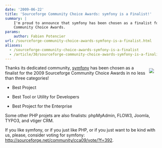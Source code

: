 ```yaml
---
date: '2009-06-22'
title: 'Sourceforge Community Choice Awards: symfony is a Finalist!'
summary: |
    I'm proud to announce that symfony has been chosen as a finalist for the Sourceforge
    Community Choice Awards.
params:
    author: Fabien Potencier
url: /sourceforge-community-choice-awards-symfony-is-a-finalist.html
aliases:
  - /sourceforge-community-choice-awards-symfony-is-a-finalist
  - /article/30/sourceforge-community-choice-awards-symfony-is-a-finalist
---
```


<div style="float: right; padding: 10px">
  <a href="http://sourceforge.net/community/cca09/vote/?f=392">
    <img src="http://www.symfony-project.org/images/symfony_vote_2009_white.jpg" border="0"/>
  </a>
</div>

Thanks its dedicated community, [symfony](http://www.symfony-project.org/) has been chosen as a finalist for the 2009 Sourceforge
Community Choice Awards in no less than three categories!

 * Best Project

 * Best Tool or Utility for Developers

 * Best Project for the Enterprise

Some other PHP projets are also finalists: phpMyAdmin, FLOW3, Joomla, TYPO3, and vtiger CRM.

If you like symfony, or if you just like PHP, or if you just want to be kind with us, please, consider voting for symfony: http://sourceforge.net/community/cca09/vote/?f=392.



